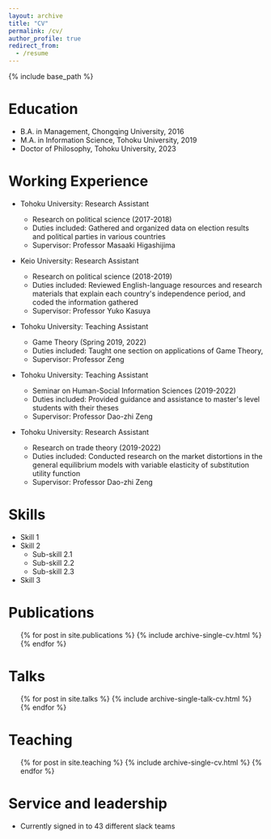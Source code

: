 ```yaml
---
layout: archive
title: "CV"
permalink: /cv/
author_profile: true
redirect_from:
  - /resume
---
```


{% include base_path %}

Education
======
* B.A. in Management, Chongqing University, 2016
* M.A. in Information Science, Tohoku University, 2019
* Doctor of Philosophy, Tohoku University, 2023
  
  
Working Experience
======
* Tohoku University: Research Assistant
  * Research on political science (2017-2018)
  * Duties included: Gathered and organized data on election results and political parties in various countries
  * Supervisor: Professor   Masaaki Higashijima

* Keio University: Research Assistant
  * Research on political science (2018-2019)
  * Duties included: Reviewed English-language resources and research materials that explain each country's independence period, and coded the information gathered
  * Supervisor: Professor Yuko Kasuya
  
* Tohoku University: Teaching Assistant
  * Game Theory (Spring 2019, 2022)
  * Duties included: Taught one section on applications of Game Theory,
  * Supervisor: Professor Zeng

* Tohoku University: Teaching Assistant
  * Seminar on Human-Social Information Sciences (2019-2022)
  * Duties included: Provided guidance and assistance to master's level students with their theses
  * Supervisor: Professor Dao-zhi Zeng
    
* Tohoku University: Research Assistant
  * Research on trade theory (2019-2022)
  * Duties included: Conducted research on the market distortions in the general equilibrium models with variable elasticity of substitution utility function
  * Supervisor: Professor Dao-zhi Zeng
 
  
Skills
======
* Skill 1
* Skill 2
  * Sub-skill 2.1
  * Sub-skill 2.2
  * Sub-skill 2.3
* Skill 3

Publications
======
  <ul>{% for post in site.publications %}
    {% include archive-single-cv.html %}
  {% endfor %}</ul>
  
Talks
======
  <ul>{% for post in site.talks %}
    {% include archive-single-talk-cv.html %}
  {% endfor %}</ul>
  
Teaching
======
  <ul>{% for post in site.teaching %}
    {% include archive-single-cv.html %}
  {% endfor %}</ul>
  
Service and leadership
======
* Currently signed in to 43 different slack teams
